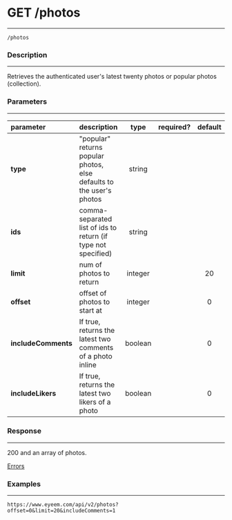 # GET /photos
***
`/photos`

### Description
***
Retrieves the authenticated user's latest twenty photos or popular photos (collection).

### Parameters
***

|parameter| description| type |required? |default|
|:---------|:--------------|:----------:|:------------:|:------------:|
|**type**|"popular" returns popular photos, else defaults to the user's photos|string|||
|**ids**| comma-separated list of ids to return (if type not specified)|string|||
|**limit**|num of photos to return|integer||20|
|**offset**|offset of photos to start at|integer||0|
|**includeComments**| If true, returns the latest two comments of a photo inline|boolean||0|
|**includeLikers**|If true, returns the latest two likers of a photo|boolean| |0|


### Response
***

200 and an array of photos.

[Errors](../../resources/errors.md#files)
### Examples
***

`https://www.eyeem.com/api/v2/photos?offset=0&limit=20&includeComments=1`





 